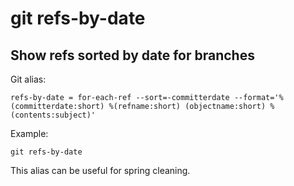 # git refs-by-date

## Show refs sorted by date for branches

Git alias:

```git
refs-by-date = for-each-ref --sort=-committerdate --format='%(committerdate:short) %(refname:short) (objectname:short) %(contents:subject)'
```

Example:

```shell
git refs-by-date
```

This alias can be useful for spring cleaning.
